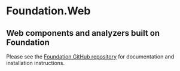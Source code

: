 # Foundation.Web

## Web components and analyzers built on Foundation

Please see the [Foundation GitHub repository](https://github.com/evdzwan/Foundation) for documentation and installation instructions.
